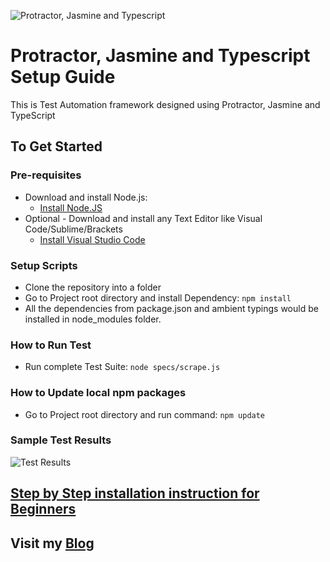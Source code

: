 ![Protractor, Jasmine and Typescript](./images/web-scraping-puppeteer-nodejs-javascript.png?raw=true "Protractor, Jasmine and Typescript")

# Protractor, Jasmine and Typescript Setup Guide
This is Test Automation framework designed using Protractor, Jasmine and TypeScript

## To Get Started

### Pre-requisites
* Download and install Node.js:
  * [Install Node.JS](https://qaloop.tk/blog/2018/11/23/install-node-js/ "Install Node.JS")
* Optional - Download and install any Text Editor like Visual Code/Sublime/Brackets
  * [Install Visual Studio Code](https://qaloop.tk/blog/2018/11/23/install-visual-studio-code/ "Install Visual Studio Code")

### Setup Scripts 
* Clone the repository into a folder
* Go to Project root directory and install Dependency: `npm install`
* All the dependencies from package.json and ambient typings would be installed in node_modules folder.

### How to Run Test
* Run complete Test Suite: `node specs/scrape.js`

### How to Update local npm packages
* Go to Project root directory and run command: `npm update`

### Sample Test Results
![Test Results](./images/test-results.png?raw=true "Test Results")

## [Step by Step installation instruction for Beginners](https://qaloop.tk/blog/2018/12/19/web-scraping-using-puppeteer-nodejs-javascript/ "Step by Step installation instruction for Beginners")


## Visit my [Blog](https://qaloop.tk/blog/ "Blog")
